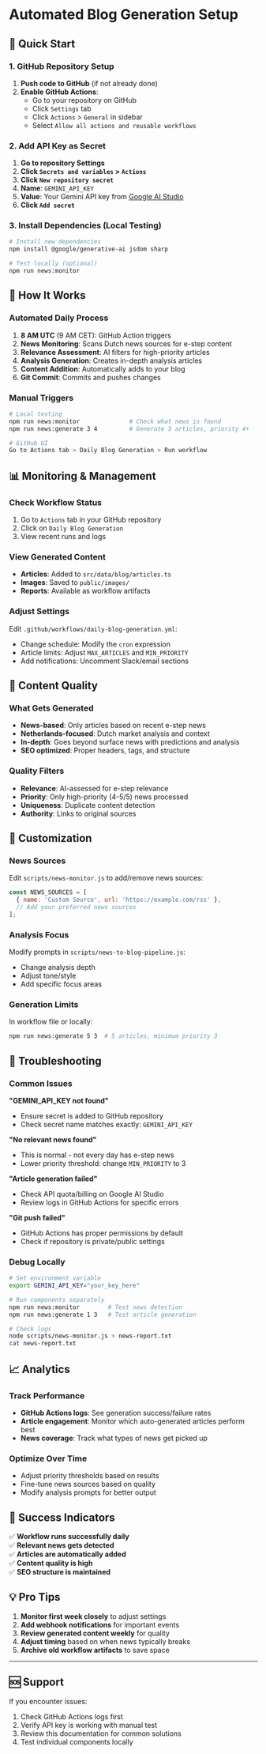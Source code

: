 # Automated Blog Generation Setup

## 🚀 Quick Start

### 1. GitHub Repository Setup

1. **Push code to GitHub** (if not already done)
2. **Enable GitHub Actions**:
   - Go to your repository on GitHub
   - Click `Settings` tab
   - Click `Actions` > `General` in sidebar
   - Select `Allow all actions and reusable workflows`

### 2. Add API Key as Secret

1. **Go to repository Settings**
2. **Click `Secrets and variables` > `Actions`**
3. **Click `New repository secret`**
4. **Name**: `GEMINI_API_KEY`
5. **Value**: Your Gemini API key from [Google AI Studio](https://makersuite.google.com/app/apikey)
6. **Click `Add secret`**

### 3. Install Dependencies (Local Testing)

```bash
# Install new dependencies
npm install @google/generative-ai jsdom sharp

# Test locally (optional)
npm run news:monitor
```

## 🤖 How It Works

### Automated Daily Process
1. **8 AM UTC** (9 AM CET): GitHub Action triggers
2. **News Monitoring**: Scans Dutch news sources for e-step content
3. **Relevance Assessment**: AI filters for high-priority articles
4. **Analysis Generation**: Creates in-depth analysis articles
5. **Content Addition**: Automatically adds to your blog
6. **Git Commit**: Commits and pushes changes

### Manual Triggers
```bash
# Local testing
npm run news:monitor              # Check what news is found
npm run news:generate 3 4         # Generate 3 articles, priority 4+

# GitHub UI
Go to Actions tab > Daily Blog Generation > Run workflow
```

## 📊 Monitoring & Management

### Check Workflow Status
1. Go to `Actions` tab in your GitHub repository
2. Click on `Daily Blog Generation`
3. View recent runs and logs

### View Generated Content
- **Articles**: Added to `src/data/blog/articles.ts`
- **Images**: Saved to `public/images/`
- **Reports**: Available as workflow artifacts

### Adjust Settings
Edit `.github/workflows/daily-blog-generation.yml`:
- Change schedule: Modify the `cron` expression
- Article limits: Adjust `MAX_ARTICLES` and `MIN_PRIORITY`
- Add notifications: Uncomment Slack/email sections

## 🎯 Content Quality

### What Gets Generated
- **News-based**: Only articles based on recent e-step news
- **Netherlands-focused**: Dutch market analysis and context
- **In-depth**: Goes beyond surface news with predictions and analysis
- **SEO optimized**: Proper headers, tags, and structure

### Quality Filters
- **Relevance**: AI-assessed for e-step relevance
- **Priority**: Only high-priority (4-5/5) news processed
- **Uniqueness**: Duplicate content detection
- **Authority**: Links to original sources

## 🔧 Customization

### News Sources
Edit `scripts/news-monitor.js` to add/remove news sources:
```javascript
const NEWS_SOURCES = [
  { name: 'Custom Source', url: 'https://example.com/rss' },
  // Add your preferred news sources
];
```

### Analysis Focus
Modify prompts in `scripts/news-to-blog-pipeline.js`:
- Change analysis depth
- Adjust tone/style
- Add specific focus areas

### Generation Limits
In workflow file or locally:
```bash
npm run news:generate 5 3  # 5 articles, minimum priority 3
```

## 🚨 Troubleshooting

### Common Issues

**"GEMINI_API_KEY not found"**
- Ensure secret is added to GitHub repository
- Check secret name matches exactly: `GEMINI_API_KEY`

**"No relevant news found"**
- This is normal - not every day has e-step news
- Lower priority threshold: change `MIN_PRIORITY` to 3

**"Article generation failed"**
- Check API quota/billing on Google AI Studio
- Review logs in GitHub Actions for specific errors

**"Git push failed"**
- GitHub Actions has proper permissions by default
- Check if repository is private/public settings

### Debug Locally
```bash
# Set environment variable
export GEMINI_API_KEY="your_key_here"

# Run components separately
npm run news:monitor        # Test news detection
npm run news:generate 1 3   # Test article generation

# Check logs
node scripts/news-monitor.js > news-report.txt
cat news-report.txt
```

## 📈 Analytics

### Track Performance
- **GitHub Actions logs**: See generation success/failure rates
- **Article engagement**: Monitor which auto-generated articles perform best
- **News coverage**: Track what types of news get picked up

### Optimize Over Time
- Adjust priority thresholds based on results
- Fine-tune news sources based on quality
- Modify analysis prompts for better output

## 🎉 Success Indicators

✅ **Workflow runs successfully daily**  
✅ **Relevant news gets detected**  
✅ **Articles are automatically added**  
✅ **Content quality is high**  
✅ **SEO structure is maintained**  

## 💡 Pro Tips

1. **Monitor first week closely** to adjust settings
2. **Add webhook notifications** for important events
3. **Review generated content weekly** for quality
4. **Adjust timing** based on when news typically breaks
5. **Archive old workflow artifacts** to save space

---

## 🆘 Support

If you encounter issues:
1. Check GitHub Actions logs first
2. Verify API key is working with manual test
3. Review this documentation for common solutions
4. Test individual components locally